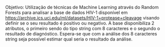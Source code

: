 Objetivo:
Utilização de técnicas de Machine Learning através do Random Forests para analisar a base de dados HIV-1 disponível em https://archive.ics.uci.edu/ml/datasets/HIV-1+protease+cleavage visando definir se o seu resultado é positivo ou negativo. 
A base disponibiliza 2 atributos, o primeiro sendo do tipo string com 8 caracteres e o segundo o resultado de diagnóstico. Espera-se que com a análise dos 8 caracteres string seja possível estimar qual seria o resultado da análise.
